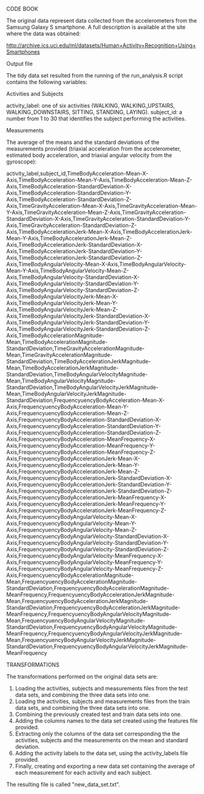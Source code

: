 CODE BOOK

The original data represent data collected from the accelerometers from the Samsung Galaxy S smartphone. A full description is available at the site where the data was obtained:

http://archive.ics.uci.edu/ml/datasets/Human+Activity+Recognition+Using+Smartphones

Output file

The tidy data set resulted from the running of the run_analysis.R script contains the following variables:

Activities and Subjects

activity_label: one of six activities (WALKING, WALKING_UPSTAIRS, WALKING_DOWNSTAIRS, SITTING, STANDING, LAYING).
subject_id: a number from 1 to 30 that identifies the subject performing the activities.

Measurements

The average of the means and the standard deviations of the measurements provided (triaxial acceleration from the accelerometer, estimated body acceleration, and triaxial angular velocity from the gyroscope):

activity_label,subject_id,TimeBodyAcceleration-Mean-X-Axis,TimeBodyAcceleration-Mean-Y-Axis,TimeBodyAcceleration-Mean-Z-Axis,TimeBodyAcceleration-StandardDeviation-X-Axis,TimeBodyAcceleration-StandardDeviation-Y-Axis,TimeBodyAcceleration-StandardDeviation-Z-Axis,TimeGravityAcceleration-Mean-X-Axis,TimeGravityAcceleration-Mean-Y-Axis,TimeGravityAcceleration-Mean-Z-Axis,TimeGravityAcceleration-StandardDeviation-X-Axis,TimeGravityAcceleration-StandardDeviation-Y-Axis,TimeGravityAcceleration-StandardDeviation-Z-Axis,TimeBodyAccelerationJerk-Mean-X-Axis,TimeBodyAccelerationJerk-Mean-Y-Axis,TimeBodyAccelerationJerk-Mean-Z-Axis,TimeBodyAccelerationJerk-StandardDeviation-X-Axis,TimeBodyAccelerationJerk-StandardDeviation-Y-Axis,TimeBodyAccelerationJerk-StandardDeviation-Z-Axis,TimeBodyAngularVelocity-Mean-X-Axis,TimeBodyAngularVelocity-Mean-Y-Axis,TimeBodyAngularVelocity-Mean-Z-Axis,TimeBodyAngularVelocity-StandardDeviation-X-Axis,TimeBodyAngularVelocity-StandardDeviation-Y-Axis,TimeBodyAngularVelocity-StandardDeviation-Z-Axis,TimeBodyAngularVelocityJerk-Mean-X-Axis,TimeBodyAngularVelocityJerk-Mean-Y-Axis,TimeBodyAngularVelocityJerk-Mean-Z-Axis,TimeBodyAngularVelocityJerk-StandardDeviation-X-Axis,TimeBodyAngularVelocityJerk-StandardDeviation-Y-Axis,TimeBodyAngularVelocityJerk-StandardDeviation-Z-Axis,TimeBodyAccelerationMagnitude-Mean,TimeBodyAccelerationMagnitude-StandardDeviation,TimeGravityAccelerationMagnitude-Mean,TimeGravityAccelerationMagnitude-StandardDeviation,TimeBodyAccelerationJerkMagnitude-Mean,TimeBodyAccelerationJerkMagnitude-StandardDeviation,TimeBodyAngularVelocityMagnitude-Mean,TimeBodyAngularVelocityMagnitude-StandardDeviation,TimeBodyAngularVelocityJerkMagnitude-Mean,TimeBodyAngularVelocityJerkMagnitude-StandardDeviation,FrequencyuencyBodyAcceleration-Mean-X-Axis,FrequencyuencyBodyAcceleration-Mean-Y-Axis,FrequencyuencyBodyAcceleration-Mean-Z-Axis,FrequencyuencyBodyAcceleration-StandardDeviation-X-Axis,FrequencyuencyBodyAcceleration-StandardDeviation-Y-Axis,FrequencyuencyBodyAcceleration-StandardDeviation-Z-Axis,FrequencyuencyBodyAcceleration-MeanFrequency-X-Axis,FrequencyuencyBodyAcceleration-MeanFrequency-Y-Axis,FrequencyuencyBodyAcceleration-MeanFrequency-Z-Axis,FrequencyuencyBodyAccelerationJerk-Mean-X-Axis,FrequencyuencyBodyAccelerationJerk-Mean-Y-Axis,FrequencyuencyBodyAccelerationJerk-Mean-Z-Axis,FrequencyuencyBodyAccelerationJerk-StandardDeviation-X-Axis,FrequencyuencyBodyAccelerationJerk-StandardDeviation-Y-Axis,FrequencyuencyBodyAccelerationJerk-StandardDeviation-Z-Axis,FrequencyuencyBodyAccelerationJerk-MeanFrequency-X-Axis,FrequencyuencyBodyAccelerationJerk-MeanFrequency-Y-Axis,FrequencyuencyBodyAccelerationJerk-MeanFrequency-Z-Axis,FrequencyuencyBodyAngularVelocity-Mean-X-Axis,FrequencyuencyBodyAngularVelocity-Mean-Y-Axis,FrequencyuencyBodyAngularVelocity-Mean-Z-Axis,FrequencyuencyBodyAngularVelocity-StandardDeviation-X-Axis,FrequencyuencyBodyAngularVelocity-StandardDeviation-Y-Axis,FrequencyuencyBodyAngularVelocity-StandardDeviation-Z-Axis,FrequencyuencyBodyAngularVelocity-MeanFrequency-X-Axis,FrequencyuencyBodyAngularVelocity-MeanFrequency-Y-Axis,FrequencyuencyBodyAngularVelocity-MeanFrequency-Z-Axis,FrequencyuencyBodyAccelerationMagnitude-Mean,FrequencyuencyBodyAccelerationMagnitude-StandardDeviation,FrequencyuencyBodyAccelerationMagnitude-MeanFrequency,FrequencyuencyBodyAccelerationJerkMagnitude-Mean,FrequencyuencyBodyAccelerationJerkMagnitude-StandardDeviation,FrequencyuencyBodyAccelerationJerkMagnitude-MeanFrequency,FrequencyuencyBodyAngularVelocityMagnitude-Mean,FrequencyuencyBodyAngularVelocityMagnitude-StandardDeviation,FrequencyuencyBodyAngularVelocityMagnitude-MeanFrequency,FrequencyuencyBodyAngularVelocityJerkMagnitude-Mean,FrequencyuencyBodyAngularVelocityJerkMagnitude-StandardDeviation,FrequencyuencyBodyAngularVelocityJerkMagnitude-MeanFrequency

TRANSFORMATIONS

The transformations performed on the original data sets are:
1. Loading the activities, subjects and measurements files from the test data sets, and combining the three data sets into one.
2. Loading the activities, subjects and measurements files from the train data sets, and combining the three data sets into one.
3. Combining the previously created test and train data sets into one.
4. Adding the columns names to the data set created using the features file provided.
5. Extracting only the columns of the data set corresponding the the activities, subjects and the measurements on the mean and standard deviation.
6. Adding the activity labels to the data set, using the activity_labels file provided.
7. Finally, creating and exporting a new data set containing the average of each measurement for each activity and each subject.

The resulting file is called "new_data_set.txt".
